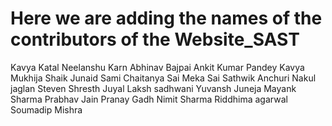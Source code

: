# Here we are adding the names of the contributors of the Website_SAST

Kavya Katal
Neelanshu Karn
Abhinav Bajpai
Ankit Kumar Pandey
Kavya Mukhija
Shaik Junaid Sami
Chaitanya Sai Meka
Sai Sathwik Anchuri
Nakul jaglan
Steven
Shresth Juyal
Laksh sadhwani
Yuvansh Juneja
Mayank Sharma
Prabhav Jain
Pranay Gadh
Nimit Sharma
Riddhima agarwal
Soumadip Mishra